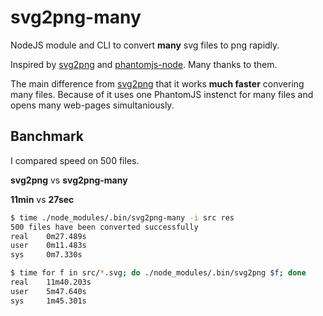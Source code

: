# svg2png-many
NodeJS module and CLI to convert **many** svg files to png rapidly.

Inspired by [svg2png](https://github.com/domenic/svg2png) and [phantomjs-node](https://github.com/amir20/phantomjs-node). Many thanks to them.

The main difference from [svg2png](https://github.com/domenic/svg2png) that it works **much faster** convering many files.
Because of it uses one PhantomJS instenct for many files and opens many web-pages simultaniously.

## Banchmark
I compared speed on 500 files.

**svg2png** vs **svg2png-many**

**11min** vs **27sec**

```bash
$ time ./node_modules/.bin/svg2png-many -i src res
500 files have been converted successfully
real    0m27.489s
user    0m11.483s
sys     0m7.330s

$ time for f in src/*.svg; do ./node_modules/.bin/svg2png $f; done  
real    11m40.203s
user    5m47.640s
sys     1m45.301s
```
